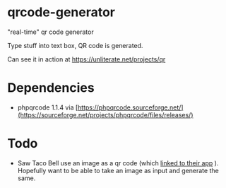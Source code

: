 # qrcode-generator
"real-time" qr code generator

Type stuff into text box, QR code is generated.

Can see it in action at https://unliterate.net/projects/qr

# Dependencies
- phpqrcode 1.1.4 via [https://phpqrcode.sourceforge.net/](https://sourceforge.net/projects/phpqrcode/files/releases/)

# Todo
- Saw Taco Bell use an image as a qr code (which [linked to their app](qr.tacobell.com/2p7gy-qr) ). Hopefully want to be able to take an image as input and generate the same.

